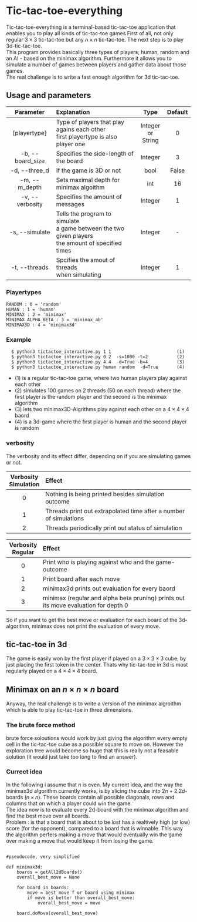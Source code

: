 # Tic-tac-toe-everything

Tic-tac-toe-everything is a terminal-based tic-tac-toe application that enables you to play all kinds of tic-tac-toe games
First of all, not only regular $3 \times 3$ tic-tac-toe but any $n \times n$ tic-tac-toe. The next step is to play 3d-tic-tac-toe. <br>
This program provides basically three types of players; human, random and an AI - based on the minimax algorithm. Furthermore it allows you to simulate a number of games between players and gather data about those games. <br>
The real challenge is to write a fast enough algorithm for 3d tic-tac-toe.


## Usage and parameters

|Parameter | Explanation | Type | Default 
|:--:|:--|:--:|:--:|
|[playertype] | Type of players that play agains each other <br> first playertype is also player one | Integer <br> or String| 0
|-b, --board_size | Specifies the side-length of the board | Integer | 3
|-d, --three_d | If the game is 3D or not | bool | False
|-m, --m_depth | Sets maximal depth for minimax algoithm | int | 16
|-v, --verbosity | Specifies the amount of messages | Integer | 1
|-s, --simulate| Tells the program to simulate <br>a game between the two given players<br> the amount of specified times | Integer | -
|-t, --threads | Spcifies the amout of threads <br> when simulating | Integer | 1

### Playertypes

    RANDOM : 0 = 'random'
    HUMAN : 1 = 'human'
    MINIMAX : 2 = 'minimax'
    MINIMAX_ALPHA_BETA : 3 = 'minimax_ab'
    MINIMAX3D : 4 = 'minimax3d'

### Example 

```
  $ python3 tictactoe_interactive.py 1 1                         (1)
  $ python3 tictactoe_interactive.py 0 2  -s=1000 -t=2           (2)
  $ python3 tictactoe_interactive.py 4 4  -d=True -b=4           (3)
  $ python3 tictactoe_interactive.py human random  -d=True       (4)
```

- (1) is a regular tic-tac-toe game, where two human players play against each other
- (2) simulates 100 games on 2 threads (50 on each thread) where the first player is the random player and the second is the minimax algorithm
- (3) lets two minimax3D-Algrithms play against each other on a $4\times 4\times 4$ baord
- (4) is a 3d-game where the first player is human and the second player is random

### verbosity
The  verbosity and its effect differ, depending on if you are simulating games or not.

|Verbosity <br> Simulation| Effect|
|:-:|:-|
|0| Nothing is being printed besides simulation outcome
|1| Threads print out extrapolated time after a number of simulations
|2| Threads periodically print out status of simulation 

|Verbosity <br> Regular| Effect|
|:-:|:-|
|0| Print who is playing against who and the game-outcome|
|1| Print board after each move |
|2| minimax3d prints out evaluation for every baord |
|3| minimax (regular and alpha beta pruning) prints out its move evaluation for depth 0 |

So if you want to get the best move or evaluation for each board of the 3d-algorithm, minimax does not print 
the evaluation of every move.

## tic-tac-toe in 3d
The game is easily won by the first player if played on a $3 \times 3 \times 3$ cube, by just placing the first token in the center. 
Thats why tic-tac-toe in 3d is most regularly played on a $4 \times 4 \times 4$ board. <br>

## Minimax on an $n \times n \times n$ board
Anyway, the real challenge is to write a version of the minimax algroithm which is able to play tic-tac-toe in three dimensions.
### The brute force method
brute force soloutions would work by just giving the algorithm every empty cell in the tic-tac-toe cube as a possible square to move on. However the exploration tree would become so huge that this is really not a feasable solution (it would just take too long to find an answer).

### Currect idea
In the following i assume that $n$ is even.
My current idea, and the way the minimax3d algorithm currently works, is by slicing the cube into $2n+2$ 2d-boards ($n\times n$). These boards contain all possible diagonals, rows and columns that on which a player could win the game. <br>
The idea now is to evaluate every 2d-board with the minimax algorithm and find the best move over all boards. <br>
Problem : is that a board that is about to be lost has a realtively high (or low) score (for the opponent), compared to a board that is winnable. This way the  algorithm perfers making a move that would eventually win the game over making a move that would keep it from losing the game.

```

#pseudocode, very simplified 

def minimax3d:
    boards = getAll2dBoards()
    overall_best_move = None

    for board in boards:
        move = best move f or board using minimax
        if move is better than overall_best_move:
            overall_best_move = move
    
    board.doMove(overall_best_move)

```



